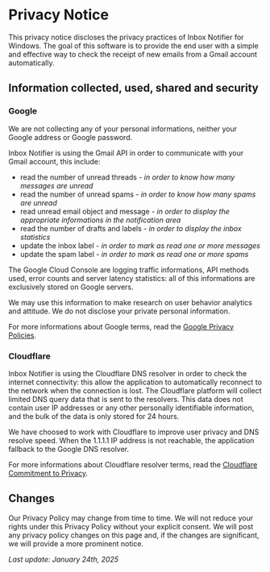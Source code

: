 # Privacy Notice

This privacy notice discloses the privacy practices of Inbox Notifier for Windows. The goal of this software is to provide the end user with a simple and effective way to check the receipt of new emails from a Gmail account automatically.

## Information collected, used, shared and security

### Google
We are not collecting any of your personal informations, neither your Google address or Google password.

Inbox Notifier is using the Gmail API in order to communicate with your Gmail account, this include:
- read the number of unread threads - *in order to know how many messages are unread*
- read the number of unread spams - *in order to know how many spams are unread*
- read unread email object and message - *in order to display the appropriate informations in the notification area*
- read the number of drafts and labels - *in order to display the inbox statistics*
- update the inbox label - *in order to mark as read one or more messages*
- update the spam label - *in order to mark as read one or more spams*

The Google Cloud Console are logging traffic informations, API methods used, error counts and server latency statistics: all of this informations are exclusively stored on Google servers.

We may use this information to make research on user behavior analytics and attitude. We do not disclose your private personal information.

For more informations about Google terms, read the [Google Privacy Policies](https://www.google.fr/intl/en/policies/privacy).

### Cloudflare
Inbox Notifier is using the Cloudflare DNS resolver in order to check the internet connectivity: this allow the application to automatically reconnect to the network when the connection is lost. The Cloudflare platform will collect limited DNS query data that is sent to the resolvers. This data does not contain user IP addresses or any other personally identifiable information, and the bulk of the data is only stored for 24 hours.

We have choosed to work with Cloudflare to improve user privacy and DNS resolve speed. When the 1.1.1.1 IP address is not reachable, the application fallback to the Google DNS resolver.

For more informations about Cloudflare resolver terms, read the [Cloudflare Commitment to Privacy](https://developers.cloudflare.com/1.1.1.1/commitment-to-privacy/).

## Changes

Our Privacy Policy may change from time to time. We will not reduce your rights under this Privacy Policy without your explicit consent. We will post any privacy policy changes on this page and, if the changes are significant, we will provide a more prominent notice.

*Last update: January 24th, 2025*
